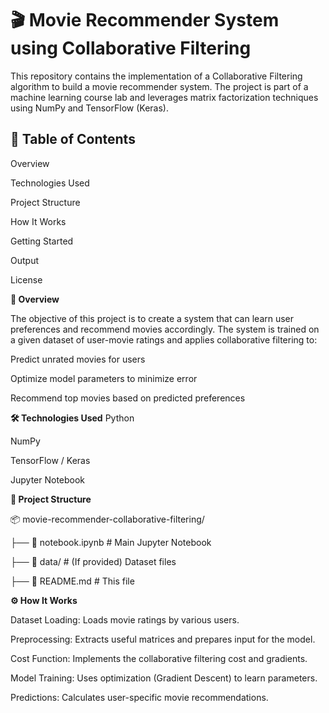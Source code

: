 # 🎬 Movie Recommender System using Collaborative Filtering
This repository contains the implementation of a Collaborative Filtering algorithm to build a movie recommender system. The project is part of a machine learning course lab and leverages matrix factorization techniques using NumPy and TensorFlow (Keras).

## 📌 Table of Contents
Overview

Technologies Used

Project Structure

How It Works

Getting Started

Output

License

**📖 Overview**

The objective of this project is to create a system that can learn user preferences and recommend movies accordingly. The system is trained on a given dataset of user-movie ratings and applies collaborative filtering to:

Predict unrated movies for users

Optimize model parameters to minimize error

Recommend top movies based on predicted preferences

**🛠 Technologies Used**
Python

NumPy

TensorFlow / Keras

Jupyter Notebook

**📁 Project Structure**

📦 movie-recommender-collaborative-filtering/

├── 📘 notebook.ipynb       # Main Jupyter Notebook

├── 📂 data/                # (If provided) Dataset files

├── 📄 README.md            # This file

**⚙️ How It Works**

Dataset Loading: Loads movie ratings by various users.

Preprocessing: Extracts useful matrices and prepares input for the model.

Cost Function: Implements the collaborative filtering cost and gradients.

Model Training: Uses optimization (Gradient Descent) to learn parameters.

Predictions: Calculates user-specific movie recommendations.

